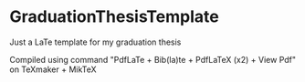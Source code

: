 # GraduationThesisTemplate
Just a LaTe template for my graduation thesis


Compiled using command "PdfLaTe + Bib(la)te + PdfLaTeX (x2) + View Pdf" on TeXmaker + MikTeX
